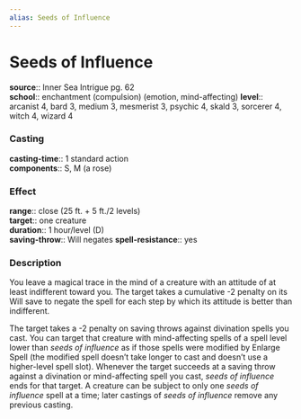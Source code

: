 ```yaml
---
alias: Seeds of Influence
---
```


# Seeds of Influence 

**source**:: Inner Sea Intrigue pg. 62  
**school**:: enchantment (compulsion) (emotion, mind-affecting)
**level**:: arcanist 4, bard 3, medium 3, mesmerist 3, psychic 4, skald 3, sorcerer 4, witch 4, wizard 4

### Casting 

**casting-time**:: 1 standard action  
**components**:: S, M (a rose)

### Effect 

**range**:: close (25 ft. + 5 ft./2 levels)  
**target**:: one creature  
**duration**:: 1 hour/level (D)  
**saving-throw**:: Will negates
**spell-resistance**:: yes

### Description 

You leave a magical trace in the mind of a creature with an attitude of at least indifferent toward you. The target takes a cumulative -2 penalty on its Will save to negate the spell for each step by which its attitude is better than indifferent.  
  
The target takes a -2 penalty on saving throws against divination spells you cast. You can target that creature with mind-affecting spells of a spell level lower than *seeds of influence* as if those spells were modified by Enlarge Spell (the modified spell doesn’t take longer to cast and doesn’t use a higher-level spell slot). Whenever the target succeeds at a saving throw against a divination or mind-affecting spell you cast, *seeds of influence* ends for that target. A creature can be subject to only one *seeds of influence* spell at a time; later castings of *seeds of influence* remove any previous casting.

